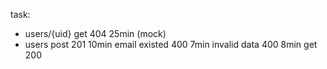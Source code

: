 task:

- users/{uid}  get  404 25min (mock)
- users post               201 10min
             email existed 400 7min
             invalid data 400 8min
        get     200